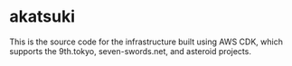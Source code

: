 # akatsuki
This is the source code for the infrastructure built using AWS CDK, which supports the 9th.tokyo, seven-swords.net, and asteroid projects.
